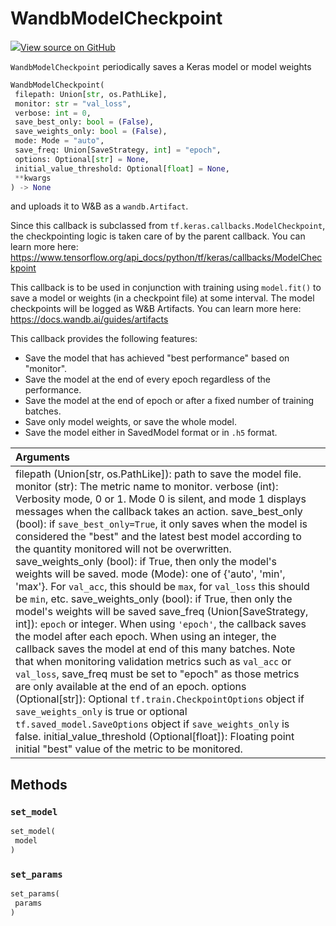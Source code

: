 # WandbModelCheckpoint



[![](https://www.tensorflow.org/images/GitHub-Mark-32px.png)View source on GitHub](https://www.github.com/wandb/client/tree/latest/wandb/integration/keras/callbacks/model_checkpoint.py#L26-L173)



`WandbModelCheckpoint` periodically saves a Keras model or model weights

```python
WandbModelCheckpoint(
 filepath: Union[str, os.PathLike],
 monitor: str = "val_loss",
 verbose: int = 0,
 save_best_only: bool = (False),
 save_weights_only: bool = (False),
 mode: Mode = "auto",
 save_freq: Union[SaveStrategy, int] = "epoch",
 options: Optional[str] = None,
 initial_value_threshold: Optional[float] = None,
 **kwargs
) -> None
```



and uploads it to W&B as a `wandb.Artifact`.

Since this callback is subclassed from `tf.keras.callbacks.ModelCheckpoint`,
the checkpointing logic is taken care of by the parent callback. You can learn
more here:
https://www.tensorflow.org/api_docs/python/tf/keras/callbacks/ModelCheckpoint

This callback is to be used in conjunction with training using `model.fit()`
to save a model or weights (in a checkpoint file) at some interval. The
model checkpoints will be logged as W&B Artifacts. You can learn more here:
https://docs.wandb.ai/guides/artifacts

This callback provides the following features:
 - Save the model that has achieved "best performance" based on "monitor".
 - Save the model at the end of every epoch regardless of the performance.
 - Save the model at the end of epoch or after a fixed number of training batches.
 - Save only model weights, or save the whole model.
 - Save the model either in SavedModel format or in `.h5` format.

| Arguments | |
| :--- | :--- |
| filepath (Union[str, os.PathLike]): path to save the model file. monitor (str): The metric name to monitor. verbose (int): Verbosity mode, 0 or 1. Mode 0 is silent, and mode 1 displays messages when the callback takes an action. save_best_only (bool): if `save_best_only=True`, it only saves when the model is considered the "best" and the latest best model according to the quantity monitored will not be overwritten. save_weights_only (bool): if True, then only the model's weights will be saved. mode (Mode): one of {'auto', 'min', 'max'}. For `val_acc`, this should be `max`, for `val_loss` this should be `min`, etc. save_weights_only (bool): if True, then only the model's weights will be saved save_freq (Union[SaveStrategy, int]): `epoch` or integer. When using `'epoch'`, the callback saves the model after each epoch. When using an integer, the callback saves the model at end of this many batches. Note that when monitoring validation metrics such as `val_acc` or `val_loss`, save_freq must be set to "epoch" as those metrics are only available at the end of an epoch. options (Optional[str]): Optional `tf.train.CheckpointOptions` object if `save_weights_only` is true or optional `tf.saved_model.SaveOptions` object if `save_weights_only` is false. initial_value_threshold (Optional[float]): Floating point initial "best" value of the metric to be monitored. |



## Methods

### `set_model`



```python
set_model(
 model
)
```




### `set_params`



```python
set_params(
 params
)
```






